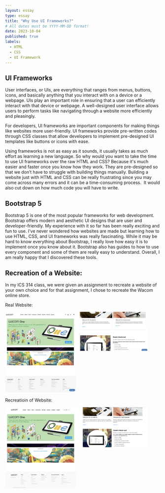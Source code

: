 ```yaml
---
layout: essay
type: essay
title: "Why Use UI Frameworks?"
# All dates must be YYYY-MM-DD format!
date: 2023-10-04
published: true
labels:
  - HTML
  - CSS
  - UI Framework
---
```



## UI Frameworks

User interfaces, or UIs, are everything that ranges from menus, buttons, icons, and basically anything that you interact with on a device or a webpage. UIs play an important role in ensuring that a user can efficiently interact with that device or webpage. A well-designed user interface allows users to perform tasks like navigating through a website more efficiently and pleasingly. 

For developers, UI frameworks are important components for making things like websites more user-friendly. UI frameworks provide pre-written codes through CSS classes that allow developers to implement pre-designed UI templates like buttons or icons with ease. 

Using frameworks is not as easy as it sounds, it usually takes as much effort as learning a new language. So why would you want to take the time to use UI frameworks over the raw HTML and CSS? Because it's much easier and faster once you know how they work. They are pre-designed so that we don’t have to struggle with building things manually. Building a website just with HTML and CSS can be really frustrating since you may come across many errors and it can be a time-consuming process.  It would also cut down on how much code you will have to write.

## Bootstrap 5

​​​​​​​Bootstrap 5 is one of the most popular frameworks for web development. Bootstrap offers modern and aesthetic UI designs that are user and developer-friendly. My experience with it so far has been really exciting and fun to use. I’ve never wondered how websites are made but learning how to use HTML, CSS, and UI frameworks was really fascinating. While it may be hard to know everything about Bootstrap, I really love how easy it is to implement once you know about it. Bootstrap also has guides to how to use every component and some of them are really easy to understand. Overall, I am really happy that I discovered these tools.

## Recreation of a Website:

In my ICS 314 class, we were given an assignment to recreate a website of your own choice and for that assignment, I chose to recreate the Wacom online store. 

Real Website:

<img width="230px" class="float" src="../img/ui-frameworks/real1.png">
<img width="230px" class="float" src="../img/ui-frameworks/real2.png">
<img width="230px" class="float" src="../img/ui-frameworks/real3.png">

Recreatioin of Website: 

<img width="230px" class="float" src="../img/ui-frameworks/recreation1.png">
<img width="230px" class="float" src="../img/ui-frameworks/recreation2.png">
<img width="230px" class="float" src="../img/ui-frameworks/recreation3.png">
